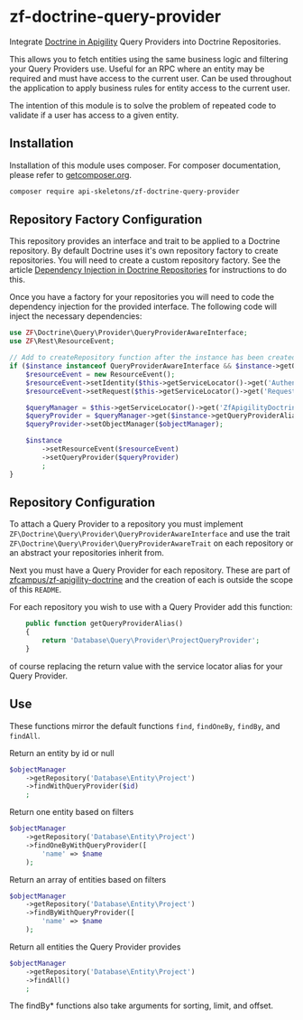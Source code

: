 zf-doctrine-query-provider
==========================

Integrate [Doctrine in Apigility](https://github.com/zfcampus/zf-apigility-doctrine)
Query Providers into Doctrine Repositories.

This allows you to fetch entities using the same business logic and filtering your Query Providers use.
Useful for an RPC where an entity may be required and must have access to the current user.  Can be
used throughout the application to apply business rules for entity access to the current user.

The intention of this module is to solve the problem of repeated code to validate if a user has access
to a given entity.


Installation
------------

Installation of this module uses composer. For composer documentation, please refer to [getcomposer.org](http://getcomposer.org/).

```sh
composer require api-skeletons/zf-doctrine-query-provider
```


Repository Factory Configuration
--------------------------------

This repository provides an interface and trait to be applied to a Doctrine repository.  By default Doctrine uses it's own
repository factory to create repositories.  You will need to create a custom repository factory.  See the article
[Dependency Injection in Doctrine Repositories](http://blog.tomhanderson.com/2016/01/dependency-injection-in-doctrine.html)
for instructions to do this.

Once you have a factory for your repositories you will need to code the dependency injection for the provided interface.
The following code will inject the necessary dependencies:

```php
use ZF\Doctrine\Query\Provider\QueryProviderAwareInterface;
use ZF\Rest\ResourceEvent;

// Add to createRepository function after the instance has been created.
if ($instance instanceof QueryProviderAwareInterface && $instance->getQueryProviderAlias()) {
    $resourceEvent = new ResourceEvent();
    $resourceEvent->setIdentity($this->getServiceLocator()->get('Authentication')->getIdentity());
    $resourceEvent->setRequest($this->getServiceLocator()->get('Request'));

    $queryManager = $this->getServiceLocator()->get('ZfApigilityDoctrineQueryProviderManager');
    $queryProvider = $queryManager->get($instance->getQueryProviderAlias());
    $queryProvider->setObjectManager($objectManager);

    $instance
        ->setResourceEvent($resourceEvent)
        ->setQueryProvider($queryProvider)
        ;
}
```


Repository Configuration
------------------------

To attach a Query Provider to a repository you must implement `ZF\Doctrine\Query\Provider\QueryProviderAwareInterface`
and use the trait `ZF\Doctrine\Query\Provider\QueryProviderAwareTrait` on each repository or an abstract your repositories inherit
from.

Next you must have a Query Provider for each repository.  These are part of
[zfcampus/zf-apigility-doctrine](https://github.com/zfcampus/zf-apigility-doctrine) and the creation of each is outside the scope
of this `README`.

For each repository you wish to use with a Query Provider add this function:

```php
    public function getQueryProviderAlias()
    {
        return 'Database\Query\Provider\ProjectQueryProvider';
    }
```

of course replacing the return value with the service locator alias for your Query Provider.


Use
---

These functions mirror the default functions `find`, `findOneBy`, `findBy`, and `findAll`.

Return an entity by id or null
```php
$objectManager
    ->getRepository('Database\Entity\Project')
    ->findWithQueryProvider($id)
    ;
```

Return one entity based on filters
```php
$objectManager
    ->getRepository('Database\Entity\Project')
    ->findOneByWithQueryProvider([
        'name' => $name
    );
```

Return an array of entities based on filters
```php
$objectManager
    ->getRepository('Database\Entity\Project')
    ->findByWithQueryProvider([
        'name' => $name
    );
```

Return all entities the Query Provider provides
```php
$objectManager
    ->getRepository('Database\Entity\Project')
    ->findAll()
    ;
```

The findBy* functions also take arguments for sorting, limit, and offset.